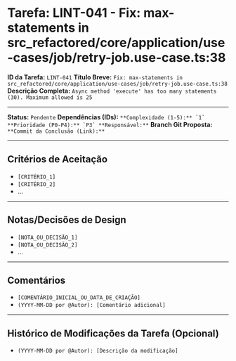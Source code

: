 # Tarefa: LINT-041 - Fix: max-statements in src_refactored/core/application/use-cases/job/retry-job.use-case.ts:38

**ID da Tarefa:** `LINT-041`
**Título Breve:** `Fix: max-statements in src_refactored/core/application/use-cases/job/retry-job.use-case.ts:38`
**Descrição Completa:**
`Async method 'execute' has too many statements (30). Maximum allowed is 25`

---

**Status:** `Pendente`
**Dependências (IDs):** ``
**Complexidade (1-5):** `1`
**Prioridade (P0-P4):** `P3`
**Responsável:** ``
**Branch Git Proposta:** ``
**Commit da Conclusão (Link):** ``

---

## Critérios de Aceitação
- `[CRITÉRIO_1]`
- `[CRITÉRIO_2]`
- ...

---

## Notas/Decisões de Design
- `[NOTA_OU_DECISÃO_1]`
- `[NOTA_OU_DECISÃO_2]`
- ...

---

## Comentários
- `[COMENTÁRIO_INICIAL_OU_DATA_DE_CRIAÇÃO]`
- `(YYYY-MM-DD por @Autor): [Comentário adicional]`

---

## Histórico de Modificações da Tarefa (Opcional)
- `(YYYY-MM-DD por @Autor): [Descrição da modificação]`
